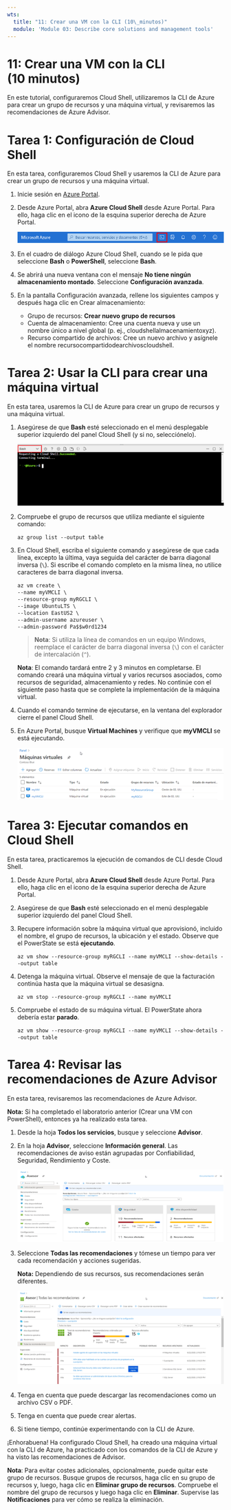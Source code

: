 ```yaml
---
wts:
  title: "11: Crear una VM con la CLI (10\_minutos)"
  module: 'Module 03: Describe core solutions and management tools'
---
```

# <a name="11---create-a-vm-with-the-cli-10-min"></a>11: Crear una VM con la CLI (10 minutos)

En este tutorial, configuraremos Cloud Shell, utilizaremos la CLI de Azure para crear un grupo de recursos y una máquina virtual, y revisaremos las recomendaciones de Azure Advisor. 

# <a name="task-1-configure-the-cloud-shell"></a>Tarea 1: Configuración de Cloud Shell 

En esta tarea, configuraremos Cloud Shell y usaremos la CLI de Azure para crear un grupo de recursos y una máquina virtual.  

1. Inicie sesión en [Azure Portal](https://portal.azure.com).

2. Desde Azure Portal, abra **Azure Cloud Shell** desde Azure Portal. Para ello, haga clic en el icono de la esquina superior derecha de Azure Portal.

    ![Captura de pantalla del icono de Azure Portal Azure Cloud Shell.](../images/1002.png)
   
3. En el cuadro de diálogo Azure Cloud Shell, cuando se le pida que seleccione **Bash** o **PowerShell**, seleccione **Bash**. 

4. Se abrirá una nueva ventana con el mensaje **No tiene ningún almacenamiento montado**. Seleccione **Configuración avanzada**.

5. En la pantalla Configuración avanzada, rellene los siguientes campos y después haga clic en Crear almacenamiento:
    - Grupo de recursos: **Crear nuevo grupo de recursos**
    - Cuenta de almacenamiento: Cree una cuenta nueva y use un nombre único a nivel global (p. ej., cloudshellalmacenamientoxyz).
    - Recurso compartido de archivos: Cree un nuevo archivo y asígnele el nombre recursocompartidodearchivoscloudshell.


# <a name="task-2-use-cli-to-create-a-virtual-machine"></a>Tarea 2: Usar la CLI para crear una máquina virtual

En esta tarea, usaremos la CLI de Azure para crear un grupo de recursos y una máquina virtual.

1. Asegúrese de que **Bash** esté seleccionado en el menú desplegable superior izquierdo del panel Cloud Shell (y si no, selecciónelo).

    ![Captura de pantalla de Azure Portal Azure Cloud Shell con el menú desplegable Bash resaltado.](../images/1002a.png)


2. Compruebe el grupo de recursos que utiliza mediante el siguiente comando:

    ```cli
    az group list --output table
    ```

4. En Cloud Shell, escriba el siguiente comando y asegúrese de que cada línea, excepto la última, vaya seguida del carácter de barra diagonal inversa (`\`). Si escribe el comando completo en la misma línea, no utilice caracteres de barra diagonal inversa. 

    ```cli
    az vm create \
    --name myVMCLI \
    --resource-group myRGCLI \
    --image UbuntuLTS \
    --location EastUS2 \
    --admin-username azureuser \
    --admin-password Pa$$w0rd1234
    ```

    >**Nota**: Si utiliza la línea de comandos en un equipo Windows, reemplace el carácter de barra diagonal inversa (`\`) con el carácter de intercalación (`^`).

    **Nota**: El comando tardará entre 2 y 3 minutos en completarse. El comando creará una máquina virtual y varios recursos asociados, como recursos de seguridad, almacenamiento y redes. No continúe con el siguiente paso hasta que se complete la implementación de la máquina virtual. 

5. Cuando el comando termine de ejecutarse, en la ventana del explorador cierre el panel Cloud Shell.

6. En Azure Portal, busque **Virtual Machines** y verifique que **myVMCLI** se está ejecutando.

    ![Captura de pantalla de la página de Virtual Machines con myVMPS en estado de ejecución.](../images/1101.png)


# <a name="task-3-execute-commands-in-the-cloud-shell"></a>Tarea 3: Ejecutar comandos en Cloud Shell

En esta tarea, practicaremos la ejecución de comandos de CLI desde Cloud Shell. 

1. Desde Azure Portal, abra **Azure Cloud Shell** desde Azure Portal. Para ello, haga clic en el icono de la esquina superior derecha de Azure Portal.

2. Asegúrese de que **Bash** esté seleccionado en el menú desplegable superior izquierdo del panel Cloud Shell.

3. Recupere información sobre la máquina virtual que aprovisionó, incluido el nombre, el grupo de recursos, la ubicación y el estado. Observe que el PowerState se está **ejecutando**.

    ```cli
    az vm show --resource-group myRGCLI --name myVMCLI --show-details --output table 
    ```

4. Detenga la máquina virtual. Observe el mensaje de que la facturación continúa hasta que la máquina virtual se desasigna. 

    ```cli
    az vm stop --resource-group myRGCLI --name myVMCLI
    ```

5. Compruebe el estado de su máquina virtual. El PowerState ahora debería estar **parado**.

    ```cli
    az vm show --resource-group myRGCLI --name myVMCLI --show-details --output table 
    ```

# <a name="task-4-review-azure-advisor-recommendations"></a>Tarea 4: Revisar las recomendaciones de Azure Advisor

En esta tarea, revisaremos las recomendaciones de Azure Advisor.

   **Nota:** Si ha completado el laboratorio anterior (Crear una VM con PowerShell), entonces ya ha realizado esta tarea. 

1. Desde la hoja **Todos los servicios**, busque y seleccione **Advisor**. 

2. En la hoja **Advisor**, seleccione **Información general**. Las recomendaciones de aviso están agrupadas por Confiabilidad, Seguridad, Rendimiento y Coste. 

    ![Captura de pantalla de la página Visión general de Advisor. ](../images/1103.png)

3. Seleccione **Todas las recomendaciones** y tómese un tiempo para ver cada recomendación y acciones sugeridas. 

    **Nota:** Dependiendo de sus recursos, sus recomendaciones serán diferentes. 

    ![Captura de pantalla de la página Todas las recomendaciones de Advisor. ](../images/1104.png)

4. Tenga en cuenta que puede descargar las recomendaciones como un archivo CSV o PDF. 

5. Tenga en cuenta que puede crear alertas. 

6. Si tiene tiempo, continúe experimentando con la CLI de Azure. 

¡Enhorabuena! Ha configurado Cloud Shell, ha creado una máquina virtual con la CLI de Azure, ha practicado con los comandos de la CLI de Azure y ha visto las recomendaciones de Advisor.

**Nota**: Para evitar costes adicionales, opcionalmente, puede quitar este grupo de recursos. Busque grupos de recursos, haga clic en su grupo de recursos y, luego, haga clic en **Eliminar grupo de recursos**. Compruebe el nombre del grupo de recursos y luego haga clic en **Eliminar**. Supervise las **Notificaciones** para ver cómo se realiza la eliminación.
